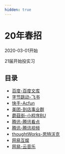 ```yaml
---
hidden: true
---
```

# 20年春招
2020-03-01开始

21届开始投实习

## 目录
* [百度-百度文库](./baidu.md)
* [字节跳动-飞书](./bytedance-fs.md)
* [快手-Acfun](./kuaishou-acfun.md)
* [美团-到店事业群](./meituan-dd.md)
* [蘑菇街-小程序BU](./mogu.md)
* [腾讯-腾讯看点](./tencent-kd.md)
* [腾讯-腾讯视频](./tencent-video.md)
* [thoughtWorks-思特沃克](./thoughtWorks.md)
* [网易互娱](./wy-hy.md)
* [网易-云音乐](./wy-music.md)
